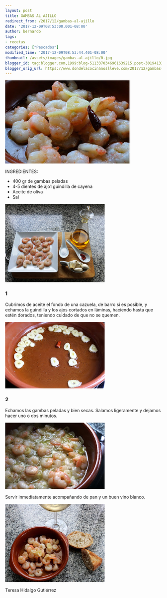 ```yaml
---
layout: post
title: GAMBAS AL AJILLO
redirect_from: /2017/12/gambas-al-ajillo
date: '2017-12-09T08:53:00.001-08:00'
author: bernardo
tags:
- recetas
categories: ["Pescados"]
modified_time: '2017-12-09T08:53:44.401-08:00'
thumbnail: /assets/images/gambas-al-ajillo/0.jpg
blogger_id: tag:blogger.com,1999:blog-5113370346961639215.post-301941312383656652
blogger_orig_url: https://www.dondelacocinanoslleve.com/2017/12/gambas-al-ajillo.html
---
```


![](/assets/images/gambas-al-ajillo/0.jpg)

  
INGREDIENTES:
* 400 gr de gambas peladas
* 4-5 dientes de ajo1 guindilla de cayena
* Aceite de oliva
* Sal  

![](/assets/images/gambas-al-ajillo/1.jpg)

  

### 1

Cubrimos de aceite el fondo de una cazuela, de barro si es posible, y echamos la guindilla y los ajos cortados en láminas, haciendo hasta que estén dorados, teniendo cuidado de que no se quemen.  

![](/assets/images/gambas-al-ajillo/2.jpg)

  

### 2

Echamos las gambas peladas y bien secas. Salamos ligeramente y dejamos hacer uno o dos minutos.  

![](/assets/images/gambas-al-ajillo/3.jpg)

  
Servir inmediatamente acompañando de pan y un buen vino blanco.  

![](/assets/images/gambas-al-ajillo/4.jpg)

  
  
Teresa Hidalgo Gutiérrez
